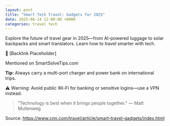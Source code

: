 ```yaml
---
layout: post
title: "Smart Tech Travel: Gadgets for 2025"
date: 2025-06-14 12:00:00 +0000
categories: travel tech
---
```


Explore the future of travel gear in 2025—from AI-powered luggage to solar backpacks and smart translators. Learn how to travel smarter with tech.

🔗 [Backlink Placeholder]

Mentioned on SmartSolveTips.com

**Tip:** Always carry a multi-port charger and power bank on international trips.

⚠️ Warning: Avoid public Wi-Fi for banking or sensitive logins—use a VPN instead.

> “Technology is best when it brings people together.” — Matt Mullenweg

Source: https://www.cnn.com/travel/article/smart-travel-gadgets/index.html
